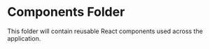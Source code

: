 # Components Folder

This folder will contain reusable React components used across the application.